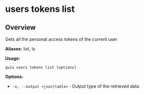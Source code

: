 # users tokens list

## Overview

Gets all the personal access tokens of the current user

**Aliases:** list, ls

**Usage:**

```
quix users tokens list [options]
```

**Options:**

- `-o, --output <json|table>` : Output type of the retrieved data

